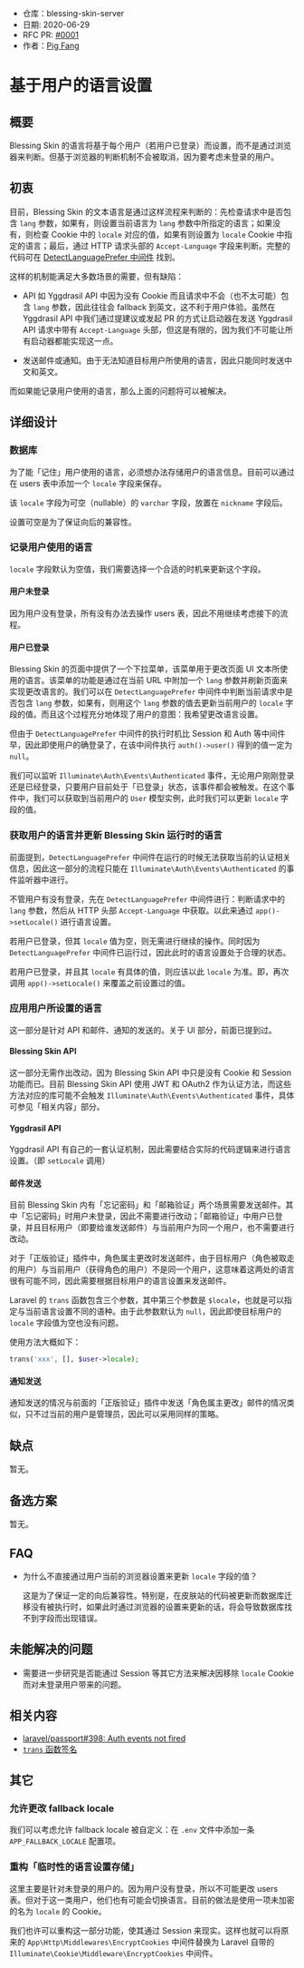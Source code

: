 - 仓库：blessing-skin-server
- 日期: 2020-06-29
- RFC PR: [#0001](https://github.com/bs-community/rfcs/pull/1)
- 作者：[Pig Fang](https://github.com/g-plane)

# 基于用户的语言设置

## 概要

Blessing Skin 的语言将基于每个用户（若用户已登录）而设置，而不是通过浏览器来判断。但基于浏览器的判断机制不会被取消，因为要考虑未登录的用户。

## 初衷

目前，Blessing Skin 的文本语言是通过这样流程来判断的：先检查请求中是否包含 `lang` 参数，如果有，则设置当前语言为 `lang` 参数中所指定的语言；如果没有，则检查 Cookie 中的 `locale` 对应的值，如果有则设置为 `locale` Cookie 中指定的语言；最后，通过 HTTP 请求头部的 `Accept-Language` 字段来判断。完整的代码可在 [DetectLanguagePrefer 中间件](https://github.com/bs-community/blessing-skin-server/blob/e018ced5d8f09f83740762b89a8d5fdcdfec63bd/app/Http/Middleware/DetectLanguagePrefer.php) 找到。

这样的机制能满足大多数场景的需要，但有缺陷：

- API 如 Yggdrasil API 中因为没有 Cookie 而且请求中不会（也不太可能）包含 `lang` 参数，因此往往会 fallback 到英文，这不利于用户体验。虽然在 Yggdrasil API 中我们通过提建议或发起 PR 的方式让启动器在发送 Yggdrasil API 请求中带有 `Accept-Language` 头部，但这是有限的，因为我们不可能让所有启动器都能实现这一点。

- 发送邮件或通知。由于无法知道目标用户所使用的语言，因此只能同时发送中文和英文。

而如果能记录用户使用的语言，那么上面的问题将可以被解决。

## 详细设计

### 数据库

为了能「记住」用户使用的语言，必须想办法存储用户的语言信息。目前可以通过在 users 表中添加一个 `locale` 字段来保存。

该 `locale` 字段为可空（nullable）的 `varchar` 字段，放置在 `nickname` 字段后。

设置可空是为了保证向后的兼容性。

### 记录用户使用的语言

`locale` 字段默认为空值，我们需要选择一个合适的时机来更新这个字段。

#### 用户未登录

因为用户没有登录，所有没有办法去操作 users 表，因此不用继续考虑接下的流程。

#### 用户已登录

Blessing Skin 的页面中提供了一个下拉菜单，该菜单用于更改页面 UI 文本所使用的语言。该菜单的功能是通过在当前 URL 中附加一个 `lang` 参数并刷新页面来实现更改语言的。我们可以在 `DetectLanguagePrefer` 中间件中判断当前请求中是否包含 `lang` 参数，如果有，则用这个 `lang` 参数的值去更新当前用户的 `locale` 字段的值。而且这个过程充分地体现了用户的意图：我希望更改语言设置。

但由于 `DetectLanguagePrefer` 中间件的执行时机比 Session 和 Auth 等中间件早，因此即使用户的确登录了，在该中间件执行 `auth()->user()` 得到的值一定为 `null`。

我们可以监听 `Illuminate\Auth\Events\Authenticated` 事件，无论用户刚刚登录还是已经登录，只要用户目前处于「已登录」状态，该事件都会被触发。在这个事件中，我们可以获取到当前用户的 `User` 模型实例，此时我们可以更新 `locale` 字段的值。

### 获取用户的语言并更新 Blessing Skin 运行时的语言

前面提到，`DetectLanguagePrefer` 中间件在运行的时候无法获取当前的认证相关信息，因此这一部分的流程只能在 `Illuminate\Auth\Events\Authenticated` 的事件监听器中进行。

不管用户有没有登录，先在 `DetectLanguagePrefer` 中间件进行：判断请求中的 `lang` 参数，然后从 HTTP 头部 `Accept-Language` 中获取。以此来通过 `app()->setLocale()` 进行语言设置。

若用户已登录，但其 `locale` 值为空，则无需进行继续的操作。同时因为 `DetectLanguagePrefer` 中间件已运行过，因此此时的语言设置处于合理的状态。

若用户已登录，并且其 `locale` 有具体的值，则应该以此 `locale` 为准。即，再次调用 `app()->setLocale()` 来覆盖之前设置过的值。

### 应用用户所设置的语言

这一部分是针对 API 和邮件、通知的发送的。关于 UI 部分，前面已提到过。

#### Blessing Skin API

这一部分无需作出改动，因为 Blessing Skin API 中只是没有 Cookie 和 Session 功能而已。目前 Blessing Skin API 使用 JWT 和 OAuth2 作为认证方法，而这些方法对应的库可能不会触发 `Illuminate\Auth\Events\Authenticated` 事件，具体可参见「相关内容」部分。

#### Yggdrasil API

Yggdrasil API 有自己的一套认证机制，因此需要结合实际的代码逻辑来进行语言设置。（即 `setLocale` 调用）

#### 邮件发送

目前 Blessing Skin 内有「忘记密码」和「邮箱验证」两个场景需要发送邮件。其中「忘记密码」时用户未登录，因此不需要进行改动；「邮箱验证」中用户已登录，并且目标用户（即要给谁发送邮件）与当前用户为同一个用户，也不需要进行改动。

对于「正版验证」插件中，角色属主更改时发送邮件，由于目标用户（角色被取走的用户）与当前用户（获得角色的用户）不是同一个用户，这意味着这两处的语言很有可能不同，因此需要根据目标用户的语言设置来发送邮件。

Laravel 的 `trans` 函数包含三个参数，其中第三个参数是 `$locale`，也就是可以指定与当前语言设置不同的语种。由于此参数默认为 `null`，因此即使目标用户的 `locale` 字段值为空也没有问题。

使用方法大概如下：

```php
trans('xxx', [], $user->locale);
```

#### 通知发送

通知发送的情况与前面的「正版验证」插件中发送「角色属主更改」邮件的情况类似，只不过当前的用户是管理员，因此可以采用同样的策略。

## 缺点

暂无。

## 备选方案

暂无。

## FAQ

- 为什么不直接通过用户当前的浏览器设置来更新 `locale` 字段的值？

  这是为了保证一定的向后兼容性。特别是，在皮肤站的代码被更新而数据库迁移没有被执行时，如果此时通过浏览器的设置来更新的话，将会导致数据库找不到字段而出现错误。

## 未能解决的问题

- 需要进一步研究是否能通过 Session 等其它方法来解决因移除 `locale` Cookie 而对未登录用户带来的问题。

## 相关内容

- [laravel/passport#398: Auth events not fired](https://github.com/laravel/passport/issues/398)
- [`trans` 函数签名](https://github.com/laravel/framework/blob/07ee3e820b34df5e422fb868886fd190880dfc7f/src/Illuminate/Foundation/helpers.php#L858)

## 其它

### 允许更改 fallback locale

我们可以考虑允许 fallback locale 被自定义：在 `.env` 文件中添加一条 `APP_FALLBACK_LOCALE` 配置项。

### 重构「临时性的语言设置存储」

这里主要是针对未登录的用户的。因为用户没有登录，所以不可能更改 users 表。但对于这一类用户，他们也有可能会切换语言。目前的做法是使用一项未加密的名为 `locale` 的 Cookie。

我们也许可以重构这一部分功能，使其通过 Session 来现实。这样也就可以将原来的 `App\Http\Middlewares\EncryptCookies` 中间件替换为 Laravel 自带的 `Illuminate\Cookie\Middleware\EncryptCookies` 中间件。